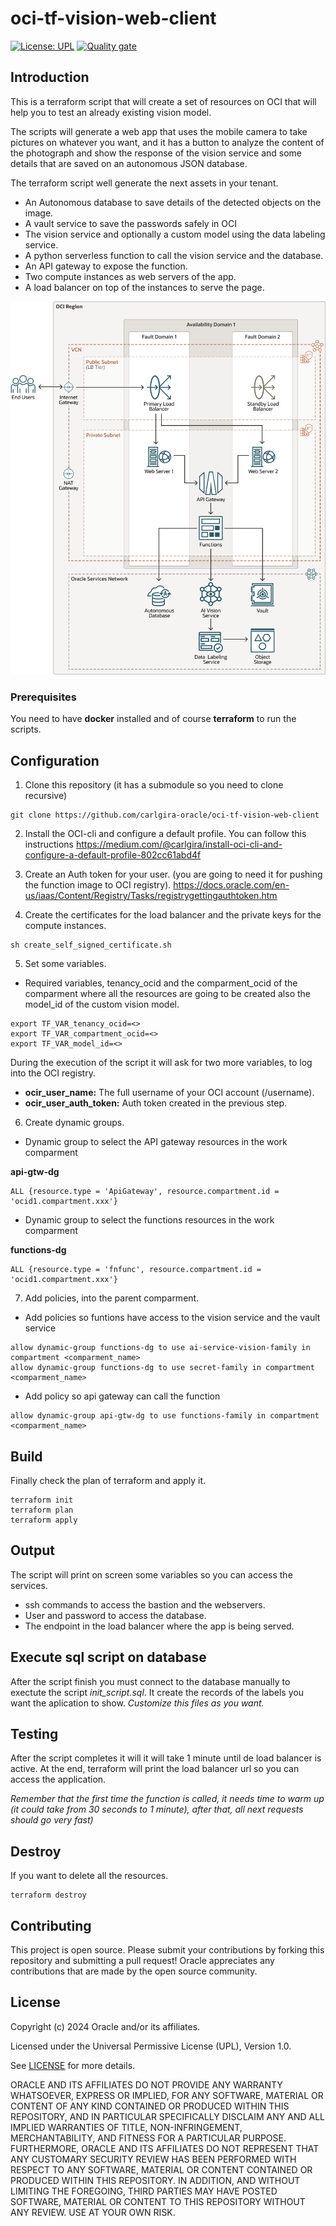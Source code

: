 # oci-tf-vision-web-client

[![License: UPL](https://img.shields.io/badge/license-UPL-green)](https://img.shields.io/badge/license-UPL-green) [![Quality gate](https://sonarcloud.io/api/project_badges/quality_gate?project=oracle-devrel_oci-tf-vision-web-client)](https://sonarcloud.io/dashboard?id=oracle-devrel_oci-tf-vision-web-client)

## Introduction
This is a terraform script that will create a set of resources on OCI that will help you to test an already existing vision model.

The scripts will generate a web app that uses the mobile camera to take pictures on whatever you want, and it has a button to analyze the content of the photograph and show the response of the vision service and some details that are saved on an autonomous JSON database.

The terraform script well generate the next assets in your tenant.

- An Autonomous database to save details of the detected objects on the image.
- A vault service to save the passwords safely in OCI
- The vision service and optionally a custom model using the data labeling service.
- A python serverless function to call the vision service and the database.
- An API gateway to expose the function.
- Two compute instances as web servers of the app.
- A load balancer on top of the instances to serve the page.

![architecture drawio](architecture.drawio.png)

### Prerequisites
You need to have **docker** installed and of course **terraform** to run the scripts.

## Configuration

1. Clone this repository (it has a submodule so you need to clone recursive)

```
git clone https://github.com/carlgira-oracle/oci-tf-vision-web-client
```

2. Install the OCI-cli and configure a default profile. You can follow this instructions https://medium.com/@carlgira/install-oci-cli-and-configure-a-default-profile-802cc61abd4f

3. Create an Auth token for your user. (you are going to need it for pushing the function image to OCI registry). https://docs.oracle.com/en-us/iaas/Content/Registry/Tasks/registrygettingauthtoken.htm

4. Create the certificates for the load balancer and the private keys for the compute instances.
```
sh create_self_signed_certificate.sh
```

5. Set some variables.

- Required variables, tenancy_ocid and the comparment_ocid of the comparment where all the resources are going to be created also the model_id of the custom vision model.
```
export TF_VAR_tenancy_ocid=<>
export TF_VAR_compartment_ocid=<>
export TF_VAR_model_id=<>
```

During the execution of the script it will ask for two more variables, to log into the OCI registry.

- **ocir_user_name:** The full username of your OCI account (<namespace>/username).
- **ocir_user_auth_token:** Auth token created in the previous step.

6. Create dynamic groups.

- Dynamic group to select the API gateway resources in the work comparment

**api-gtw-dg**
```
ALL {resource.type = 'ApiGateway', resource.compartment.id = 'ocid1.compartment.xxx'}
```
- Dynamic group to select the functions resources in the work comparment

**functions-dg**
```
ALL {resource.type = 'fnfunc', resource.compartment.id = 'ocid1.compartment.xxx'}
```

7. Add policies, into the parent comparment.

- Add policies so funtions have access to the vision service and the vault service
```
allow dynamic-group functions-dg to use ai-service-vision-family in compartment <comparment_name>
allow dynamic-group functions-dg to use secret-family in compartment <comparment_name>
```

- Add policy so api gateway can call the function
```
allow dynamic-group api-gtw-dg to use functions-family in compartment <comparment_name>
```

## Build
Finally check the plan of terraform and apply it.

```
terraform init
terraform plan
terraform apply
```

## Output
The script will print on screen some variables so you can access the services.

- ssh commands to access the bastion and the webservers.
- User and password to access the database.
- The endpoint in the load balancer where the app is being served.

## Execute sql script on database
After the script finish you must connect to the database manually to exectute the script *init_script.sql*. It create the records of the labels you want the aplication to show. *Customize this files as you want.*

## Testing

After the script completes it will it will take 1 minute until de load balancer is active. At the end, terraform will print the load balancer url so you can access the application. 

*Remember that the first time the function is called, it needs time to warm up (it could take from 30 seconds to 1 minute), after that, all next requests should go very fast)*

## Destroy
If you want to delete all the resources. 
```
terraform destroy
```

## Contributing
This project is open source.  Please submit your contributions by forking this repository and submitting a pull request!  Oracle appreciates any contributions that are made by the open source community.

## License
Copyright (c) 2024 Oracle and/or its affiliates.

Licensed under the Universal Permissive License (UPL), Version 1.0.

See [LICENSE](LICENSE.txt) for more details.

ORACLE AND ITS AFFILIATES DO NOT PROVIDE ANY WARRANTY WHATSOEVER, EXPRESS OR IMPLIED, FOR ANY SOFTWARE, MATERIAL OR CONTENT OF ANY KIND CONTAINED OR PRODUCED WITHIN THIS REPOSITORY, AND IN PARTICULAR SPECIFICALLY DISCLAIM ANY AND ALL IMPLIED WARRANTIES OF TITLE, NON-INFRINGEMENT, MERCHANTABILITY, AND FITNESS FOR A PARTICULAR PURPOSE.  FURTHERMORE, ORACLE AND ITS AFFILIATES DO NOT REPRESENT THAT ANY CUSTOMARY SECURITY REVIEW HAS BEEN PERFORMED WITH RESPECT TO ANY SOFTWARE, MATERIAL OR CONTENT CONTAINED OR PRODUCED WITHIN THIS REPOSITORY. IN ADDITION, AND WITHOUT LIMITING THE FOREGOING, THIRD PARTIES MAY HAVE POSTED SOFTWARE, MATERIAL OR CONTENT TO THIS REPOSITORY WITHOUT ANY REVIEW. USE AT YOUR OWN RISK. 

